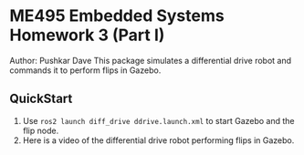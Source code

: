# ME495 Embedded Systems Homework 3 (Part I)

Author: Pushkar Dave
This package simulates a differential drive robot and commands it to perform flips in Gazebo.

## QuickStart
1. Use `ros2 launch diff_drive ddrive.launch.xml` to start Gazebo and the flip node. 
2. Here is a video of the differential drive robot performing flips in Gazebo.
